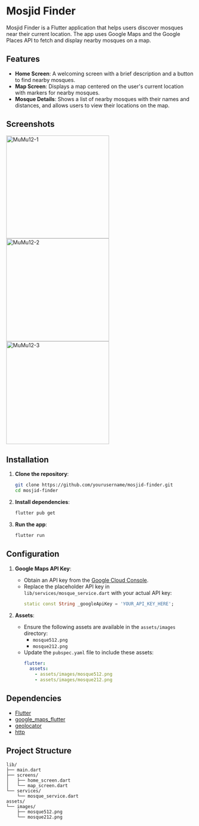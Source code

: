 # Mosjid Finder

Mosjid Finder is a Flutter application that helps users discover mosques near their current location. The app uses Google Maps and the Google Places API to fetch and display nearby mosques on a map.

## Features

- **Home Screen**: A welcoming screen with a brief description and a button to find nearby mosques.
- **Map Screen**: Displays a map centered on the user's current location with markers for nearby mosques.
- **Mosque Details**: Shows a list of nearby mosques with their names and distances, and allows users to view their locations on the map.

## Screenshots
<img src="https://github.com/user-attachments/assets/ff6c7d16-c292-4995-8db5-4e0171b39062" alt="MuMu12-1" width="275"/>
<img src="https://github.com/user-attachments/assets/57dbebef-8311-4968-87b6-2082d2f70bdf" alt="MuMu12-2" width="275"/>
<img src="https://github.com/user-attachments/assets/791a846a-d71c-4af7-a5a3-f2539aa259b5" alt="MuMu12-3" width="275"/>


## Installation

1. **Clone the repository**:
    ```sh
    git clone https://github.com/yourusername/mosjid-finder.git
    cd mosjid-finder
    ```

2. **Install dependencies**:
    ```sh
    flutter pub get
    ```

3. **Run the app**:
    ```sh
    flutter run
    ```

## Configuration

1. **Google Maps API Key**:
    - Obtain an API key from the [Google Cloud Console](https://console.cloud.google.com/).
    - Replace the placeholder API key in `lib/services/mosque_service.dart` with your actual API key:
      ```dart
      static const String _googleApiKey = 'YOUR_API_KEY_HERE';
      ```

2. **Assets**:
    - Ensure the following assets are available in the `assets/images` directory:
      - `mosque512.png`
      - `mosque212.png`
    - Update the `pubspec.yaml` file to include these assets:
      ```yaml
      flutter:
        assets:
          - assets/images/mosque512.png
          - assets/images/mosque212.png
      ```

## Dependencies

- [Flutter](https://flutter.dev/)
- [google_maps_flutter](https://pub.dev/packages/google_maps_flutter)
- [geolocator](https://pub.dev/packages/geolocator)
- [http](https://pub.dev/packages/http)

## Project Structure

```plaintext
lib/
├── main.dart
├── screens/
│   ├── home_screen.dart
│   └── map_screen.dart
└── services/
    └── mosque_service.dart
assets/
└── images/
    ├── mosque512.png
    └── mosque212.png
